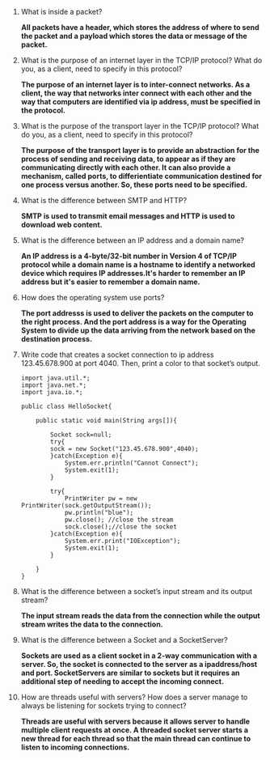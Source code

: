1. What is inside a packet?

    **All packets have a header, which stores the address of where to send the packet and a payload which stores the data or message of the packet.**

2. What is the purpose of an internet layer in the TCP/IP protocol? What do you, as a client, need to specify in this protocol?

    **The purpose of an internet layer is to inter-connect networks. As a client, the way that networks inter connect with each other and the way that computers are identified via ip address, must be specified in the protocol.**

3. What is the purpose of the transport layer in the TCP/IP protocol? What do you, as a client, need to specify in this protocol?

    **The purpose of the transport layer is to provide an abstraction for the process of sending and receiving data, to appear as if they are communicating directly with each other. It can also provide a mechanism, called ports, to differientiate communication destined for one process versus another. So, these ports need to be specified.**

4. What is the difference between SMTP and HTTP?

    **SMTP is used to transmit email messages and HTTP is used to download web content.**

5. What is the difference between an IP address and a domain name? 

    **An IP address is a 4-byte/32-bit number in Version 4 of TCP/IP protocol while a domain name is a hostname to identify a networked device which requires IP addresses.It's harder to remember an IP address but it's easier to remember a domain name.**

6. How does the operating system use ports?

    **The port addresss is used to deliver the packets on the computer to the right process. And the port address is a way for the Operating System to divide up the data arriving from the network based on the destination process.**

7. Write code that creates a socket connection to ip address 123.45.678.900 at port 4040. Then, print a color to that socket’s output.

    ````
    import java.util.*;
    import java.net.*;
    import java.io.*;

    public class HelloSocket{

        public static void main(String args[]){

            Socket sock=null;        
            try{
            sock = new Socket("123.45.678.900",4040);
            }catch(Exception e){
                System.err.println("Cannot Connect");
                System.exit(1);
            }

            try{
                PrintWriter pw = new PrintWriter(sock.getOutputStream());
                pw.println("blue");
                pw.close(); //close the stream
                sock.close();//close the socket
            }catch(Exception e){
                System.err.print("IOException");
                System.exit(1);
            }

        }
    }
    ````

8. What is the difference between a socket’s input stream and its output stream? 

    **The input stream reads the data from the connection while the output stream writes the data to the connection.**

9. What is the difference between a Socket and a SocketServer?

    **Sockets are used as a client socket in a 2-way communication with a server. So, the socket is connected to the server as a ipaddress/host and port. SocketServers are similar to sockets but it requires an additional step of needing to accept the incoming connect.**

10. How are threads useful with servers? How does a server manage to always be listening for sockets trying to connect?

    **Threads are useful with servers because it allows server to handle multiple client requests at once. A threaded socket server starts a new thread for each thread so that the main thread can continue to listen to incoming connections.**